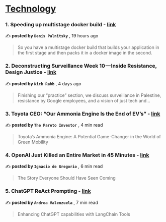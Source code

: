 
<h1><a href=https://medium.com/tag/technology/recommended target="_blank" rel="noopener noreferrer">Technology</a></h1>
<h3>1. Speeding up multistage docker build - <a href=https://medium.com/@palnitsky/speeding-up-multistage-docker-build-3f16951cdbdd?source=tag_recommended_feed---------0-84----------technology----------15f3f7ea_aa67_4a63_a8ad_7524f7e47812------- target="_blank" rel="noopener noreferrer">link</a></h3>

✍️ **posted by `Denis Palnitsky`** <date> , 19 hours ago</date>

<blockquote>So you have a multistage docker build that builds your application in the first stage and then packs it in a docker image in the second.</blockquote>

<h3>2. Deconstructing Surveillance Week 10 — Inside Resistance, Design Justice - <a href=https://medium.com/@ricknabb/deconstructing-surveillance-week-10-inside-resistance-design-justice-26a3cb0f961c?source=tag_recommended_feed---------1-107----------technology----------15f3f7ea_aa67_4a63_a8ad_7524f7e47812------- target="_blank" rel="noopener noreferrer">link</a></h3>

✍️ **posted by `Nick Rabb`** <date> , 4 days ago</date>

<blockquote>Finishing our “practice” section, we discuss surveillance in Palestine, resistance by Google employees, and a vision of just tech and…</blockquote>

<h3>3. Toyota CEO: “Our Ammonia Engine Is the End of EV’s” - <a href=https://medium.com/@pareto_investor/toyota-ceo-our-ammonia-engine-is-the-end-of-evs-daf889608091?source=tag_recommended_feed---------2-85----------technology----------15f3f7ea_aa67_4a63_a8ad_7524f7e47812------- target="_blank" rel="noopener noreferrer">link</a></h3>

✍️ **posted by `The Pareto Investor`** <date> , 4 min read</date>

<blockquote>Toyota’s Ammonia Engine: A Potential Game-Changer in the World of Green Mobility</blockquote>

<h3>4. OpenAI Just Killed an Entire Market in 45 Minutes - <a href=https://medium.com/@ignacio.de.gregorio.noblejas/openai-just-killed-an-entire-market-in-45-minutes-818b2a8ad33e?source=tag_recommended_feed---------3-84----------technology----------15f3f7ea_aa67_4a63_a8ad_7524f7e47812------- target="_blank" rel="noopener noreferrer">link</a></h3>

✍️ **posted by `Ignacio de Gregorio`** <date> , 6 min read</date>

<blockquote>The Story Everyone Should Have Seen Coming</blockquote>

<h3>5. ChatGPT ReAct Prompting - <a href=https://medium.com/forcodesake/chatgpt-react-prompting-artificial-intelligence-3e34b88b5c25?source=tag_recommended_feed---------4-107----------technology----------15f3f7ea_aa67_4a63_a8ad_7524f7e47812------- target="_blank" rel="noopener noreferrer">link</a></h3>

✍️ **posted by `Andrea Valenzuela`** <date> , 7 min read</date>

<blockquote>Enhancing ChatGPT capabilities with LangChain Tools</blockquote>

